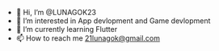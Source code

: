 - 👋 Hi, I’m @LUNAGOK23
- 👀 I’m interested in App devlopment and Game devlopment
- 🌱 I’m currently learning Flutter
- 📫 How to reach me 21lunagok@gmail.com

<!---
LUNAGOK23/LUNAGOK23 is a ✨ special ✨ repository because its `README.md` (this file) appears on your GitHub profile.
You can click the Preview link to take a look at your changes.
--->
